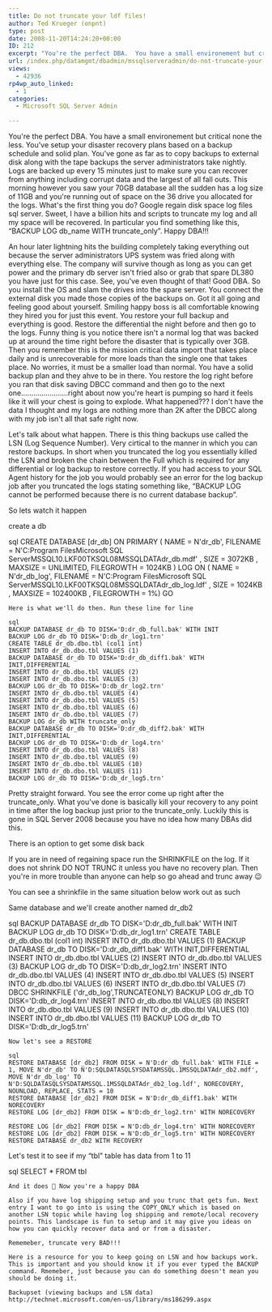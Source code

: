 ```yaml
---
title: Do not truncate your ldf files!
author: Ted Krueger (onpnt)
type: post
date: 2008-11-20T14:24:20+00:00
ID: 212
excerpt: "You're the perfect DBA.  You have a small environement but critical none the less.  You've setup your disaster recovery plans based on a backup schedule and solid plan.  You've gone as far as to copy backups to external disk along with the tape backups&hellip;"
url: /index.php/datamgmt/dbadmin/mssqlserveradmin/do-not-truncate-your-ldf-files/
views:
  - 42936
rp4wp_auto_linked:
  - 1
categories:
  - Microsoft SQL Server Admin

---
```

You're the perfect DBA. You have a small environement but critical none the less. You've setup your disaster recovery plans based on a backup schedule and solid plan. You've gone as far as to copy backups to external disk along with the tape backups the server administrators take nightly. Logs are backed up every 15 minutes just to make sure you can recover from anything including corrupt data and the largest of all fall outs. This morning however you saw your 70GB database all the sudden has a log size of 11GB and you're running out of space on the 36 drive you allocated for the logs. What's the first thing you do? Google regain disk space log files sql server. Sweet, I have a billion hits and scripts to truncate my log and all my space will be recovered. In particular you find something like this, “BACKUP LOG db\_name WITH truncate\_only”. Happy DBA!!!

An hour later lightning hits the building completely taking everything out because the server administrators UPS system was fried along with everything else. The company will survive though as long as you can get power and the primary db server isn't fried also or grab that spare DL380 you have just for this case. See, you've even thought of that! Good DBA. So you install the OS and slam the drives into the spare server. You connect the external disk you made those copies of the backups on. Got it all going and feeling good about yourself. Smiling happy boss is all comfortable knowing they hired you for just this event. You restore your full backup and everything is good. Restore the differential the night before and then go to the logs. Funny thing is you notice there isn't a normal log that was backed up at around the time right before the disaster that is typically over 3GB. Then you remember this is the mission critical data import that takes place daily and is unrecoverable for more loads than the single one that takes place. No worries, it must be a smaller load than normal. You have a solid backup plan and they ahve to be in there. You restore the log right before you ran that disk saving DBCC command and then go to the next one…………………..right about now you're heart is pumping so hard it feels like it will your chest is going to explode. What happened??? I don't have the data I thought and my logs are nothing more than 2K after the DBCC along with my job isn't all that safe right now.

Let's talk about what happen. There is this thing backups use called the LSN (Log Sequence Number). Very cirtical to the manner in which you can restore backups. In short when you truncated the log you essentially killed the LSN and broken the chain between the Full which is required for any differential or log backup to restore correctly. If you had access to your SQL Agent history for the job you would probably see an error for the log backup job after you truncated the logs stating something like, “BACKUP LOG cannot be performed because there is no current database backup”. 

So lets watch it happen

create a db 

sql
CREATE DATABASE [dr_db] ON PRIMARY 
( NAME = N'dr_db', FILENAME = N'C:Program FilesMicrosoft SQL ServerMSSQL10.LKF00TKSQL08MSSQLDATAdr_db.mdf' , SIZE = 3072KB , MAXSIZE = UNLIMITED, FILEGROWTH = 1024KB )
LOG ON 
( NAME = N'dr_db_log', FILENAME = N'C:Program FilesMicrosoft SQL ServerMSSQL10.LKF00TKSQL08MSSQLDATAdr_db_log.ldf' , SIZE = 1024KB , MAXSIZE = 102400KB , FILEGROWTH = 1%)
GO
```
Here is what we'll do then. Run these line for line

sql
BACKUP DATABASE dr_db TO DISK='D:dr_db_full.bak' WITH INIT
BACKUP LOG dr_db TO DISK='D:db_dr_log1.trn'
CREATE TABLE dr_db.dbo.tbl (col1 int)
INSERT INTO dr_db.dbo.tbl VALUES (1)
BACKUP DATABASE dr_db TO DISK='D:dr_db_diff1.bak' WITH INIT,DIFFERENTIAL
INSERT INTO dr_db.dbo.tbl VALUES (2)
INSERT INTO dr_db.dbo.tbl VALUES (3)
BACKUP LOG dr_db TO DISK='D:db_dr_log2.trn'
INSERT INTO dr_db.dbo.tbl VALUES (4)
INSERT INTO dr_db.dbo.tbl VALUES (5)
INSERT INTO dr_db.dbo.tbl VALUES (6)
INSERT INTO dr_db.dbo.tbl VALUES (7)
BACKUP LOG dr_db WITH truncate_only
BACKUP DATABASE dr_db TO DISK='D:dr_db_diff2.bak' WITH INIT,DIFFERENTIAL
BACKUP LOG dr_db TO DISK='D:db_dr_log4.trn'
INSERT INTO dr_db.dbo.tbl VALUES (8)
INSERT INTO dr_db.dbo.tbl VALUES (9)
INSERT INTO dr_db.dbo.tbl VALUES (10)
INSERT INTO dr_db.dbo.tbl VALUES (11)
BACKUP LOG dr_db TO DISK='D:db_dr_log5.trn'
```
Pretty straight forward. You see the error come up right after the truncate\_only. What you've done is basically kill your recovery to any point in time after the log backup just prior to the truncate\_only. Luckily this is gone in SQL Server 2008 because you have no idea how many DBAs did this.

There is an option to get some disk back

If you are in need of regaining space run the SHRINKFILE on the log. If it does not shrink DO NOT TRUNC it unless you have no recovery plan. Then you're in more trouble than anyone can help so go ahead and trunc away 😉

You can see a shrinkfile in the same situation below work out as such

Same database and we'll create another named dr_db2

sql
BACKUP DATABASE dr_db TO DISK='D:dr_db_full.bak' WITH INIT
BACKUP LOG dr_db TO DISK='D:db_dr_log1.trn'
CREATE TABLE dr_db.dbo.tbl (col1 int)
INSERT INTO dr_db.dbo.tbl VALUES (1)
BACKUP DATABASE dr_db TO DISK='D:dr_db_diff1.bak' WITH INIT,DIFFERENTIAL
INSERT INTO dr_db.dbo.tbl VALUES (2)
INSERT INTO dr_db.dbo.tbl VALUES (3)
BACKUP LOG dr_db TO DISK='D:db_dr_log2.trn'
INSERT INTO dr_db.dbo.tbl VALUES (4)
INSERT INTO dr_db.dbo.tbl VALUES (5)
INSERT INTO dr_db.dbo.tbl VALUES (6)
INSERT INTO dr_db.dbo.tbl VALUES (7)
DBCC SHRINKFILE ('dr_db_log',TRUNCATEONLY)
BACKUP LOG dr_db TO DISK='D:db_dr_log4.trn'
INSERT INTO dr_db.dbo.tbl VALUES (8)
INSERT INTO dr_db.dbo.tbl VALUES (9)
INSERT INTO dr_db.dbo.tbl VALUES (10)
INSERT INTO dr_db.dbo.tbl VALUES (11)
BACKUP LOG dr_db TO DISK='D:db_dr_log5.trn'
```
Now let's see a RESTORE

sql
RESTORE DATABASE [dr_db2] FROM DISK = N'D:dr_db_full.bak' WITH FILE = 1, MOVE N'dr_db' TO N'D:SQLDATASQLSYSDATAMSSQL.1MSSQLDATAdr_db2.mdf', MOVE N'dr_db_log' TO N'D:SQLDATASQLSYSDATAMSSQL.1MSSQLDATAdr_db2_log.ldf', NORECOVERY, NOUNLOAD, REPLACE, STATS = 10
RESTORE DATABASE [dr_db2] FROM DISK = N'D:dr_db_diff1.bak' WITH NORECOVERY
RESTORE LOG [dr_db2] FROM DISK = N'D:db_dr_log2.trn' WITH NORECOVERY

RESTORE LOG [dr_db2] FROM DISK = N'D:db_dr_log4.trn' WITH NORECOVERY
RESTORE LOG [dr_db2] FROM DISK = N'D:db_dr_log5.trn' WITH NORECOVERY
RESTORE DATABASE dr_db2 WITH RECOVERY
```
Let's test it to see if my “tbl” table has data from 1 to 11

sql
SELECT * FROM tbl
```
And it does 🙂 Now you're a happy DBA

Also if you have log shipping setup and you trunc that gets fun. Next entry I want to go into is using the COPY_ONLY which is based on another LSN topic while having log shipping and remote/local recovery points. This landscape is fun to setup and it may give you ideas on how you can quickly recover data and or from a disaster.

Rememeber, truncate very BAD!!!

Here is a resource for you to keep going on LSN and how backups work. This is important and you should know it if you ever typed the BACKUP command. Rmemeber, just because you can do something doesn't mean you should be doing it.

Backupset (viewing backups and LSN data) http://technet.microsoft.com/en-us/library/ms186299.aspx